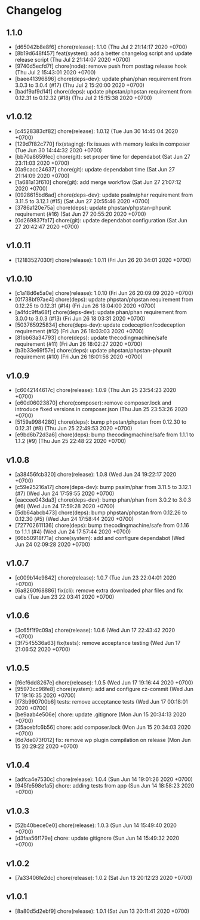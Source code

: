# Changelog

## 1.1.0

- [d65042b8e8f6] chore(release): 1.1.0 (Thu Jul 2 21:14:17 2020 +0700)
- [8b19d648f457] feat(system): add a better changelog script and update release script (Thu Jul 2 21:14:07 2020 +0700)
- [9740d5ecfd7f] chore(node): remove push from posttag release hook (Thu Jul 2 15:43:01 2020 +0700)
- [baee41396896] chore(deps-dev): update phan/phan requirement from 3.0.3 to 3.0.4 (#17) (Thu Jul 2 15:20:00 2020 +0700)
- [badf9af9d14f] chore(deps): update phpstan/phpstan requirement from 0.12.31 to 0.12.32 (#18) (Thu Jul 2 15:15:38 2020 +0700)

## v1.0.12

- [c4528383df82] chore(release): 1.0.12 (Tue Jun 30 14:45:04 2020 +0700)
- [129d7f82c770] fix(staging): fix issues with memory leaks in composer (Tue Jun 30 14:44:32 2020 +0700)
- [bb70a8659fec] chore(git): set proper time for dependabot (Sat Jun 27 23:11:03 2020 +0700)
- [0a9cacc24637] chore(git): update dependabot time (Sat Jun 27 21:14:09 2020 +0700)
- [1a681a13f610] chore(git): add merge workflow (Sat Jun 27 21:07:12 2020 +0700)
- [0928615bd6ad] chore(deps-dev): update psalm/phar requirement from 3.11.5 to 3.12.1 (#15) (Sat Jun 27 20:55:46 2020 +0700)
- [3786a120e75a] chore(deps): update phpstan/phpstan-phpunit requirement (#16) (Sat Jun 27 20:55:20 2020 +0700)
- [0d269837fa17] chore(git): update dependabot configuration (Sat Jun 27 20:42:47 2020 +0700)

## v1.0.11

- [12183527030f] chore(release): 1.0.11 (Fri Jun 26 20:34:01 2020 +0700)

## v1.0.10

- [c1a18d6e5a0e] chore(release): 1.0.10 (Fri Jun 26 20:09:09 2020 +0700)
- [0f738bf97ae4] chore(deps): update phpstan/phpstan requirement from 0.12.25 to 0.12.31 (#14) (Fri Jun 26 18:04:00 2020 +0700)
- [a4fdc9ffa68f] chore(deps-dev): update phan/phan requirement from 3.0.0 to 3.0.3 (#13) (Fri Jun 26 18:03:31 2020 +0700)
- [503765925834] chore(deps-dev): update codeception/codeception requirement (#12) (Fri Jun 26 18:03:03 2020 +0700)
- [81bb63a34793] chore(deps): update thecodingmachine/safe requirement (#11) (Fri Jun 26 18:02:27 2020 +0700)
- [b3b33e69f57e] chore(deps): update phpstan/phpstan-phpunit requirement (#10) (Fri Jun 26 18:01:56 2020 +0700)

## v1.0.9

- [c6042144617c] chore(release): 1.0.9 (Thu Jun 25 23:54:23 2020 +0700)
- [e60d06023870] chore(composer): remove composer.lock and introduce fixed versions in composer.json (Thu Jun 25 23:53:26 2020 +0700)
- [5159a9984280] chore(deps): bump phpstan/phpstan from 0.12.30 to 0.12.31 (#8) (Thu Jun 25 22:49:53 2020 +0700)
- [e9bd6b72d3a6] chore(deps): bump thecodingmachine/safe from 1.1.1 to 1.1.2 (#9) (Thu Jun 25 22:48:22 2020 +0700)

## v1.0.8

- [a38456fcb320] chore(release): 1.0.8 (Wed Jun 24 19:22:17 2020 +0700)
- [c59e25216a17] chore(deps-dev): bump psalm/phar from 3.11.5 to 3.12.1 (#7) (Wed Jun 24 17:59:55 2020 +0700)
- [eaccee043da3] chore(deps-dev): bump phan/phan from 3.0.2 to 3.0.3 (#6) (Wed Jun 24 17:59:28 2020 +0700)
- [5db64abcb473] chore(deps): bump phpstan/phpstan from 0.12.26 to 0.12.30 (#5) (Wed Jun 24 17:58:44 2020 +0700)
- [727702611136] chore(deps): bump thecodingmachine/safe from 0.1.16 to 1.1.1 (#4) (Wed Jun 24 17:57:44 2020 +0700)
- [66b50918f71a] chore(system): add and configure dependabot (Wed Jun 24 02:09:28 2020 +0700)

## v1.0.7

- [c009b14e9842] chore(release): 1.0.7 (Tue Jun 23 22:04:01 2020 +0700)
- [6a8260f68886] fix(cli): remove extra downloaded phar files and fix calls (Tue Jun 23 22:03:41 2020 +0700)

## v1.0.6

- [3c65f1f9c09a] chore(release): 1.0.6 (Wed Jun 17 22:43:42 2020 +0700)
- [3f7545536a63] fix(tests): remove acceptance testing (Wed Jun 17 21:06:52 2020 +0700)

## v1.0.5

- [f6ef6dd8267e] chore(release): 1.0.5 (Wed Jun 17 19:16:44 2020 +0700)
- [95973cc98fe8] chore(system): add and configure cz-commit (Wed Jun 17 19:16:35 2020 +0700)
- [f73b990700b6] tests: remove acceptance tests (Wed Jun 17 00:18:01 2020 +0700)
- [be9aab4e506e] chore: update .gitignore (Mon Jun 15 20:34:13 2020 +0700)
- [35acebfc6b56] chore: add composer.lock (Mon Jun 15 20:34:03 2020 +0700)
- [6d7de073f012] fix: remove wp plugin compilation on release (Mon Jun 15 20:29:22 2020 +0700)

## v1.0.4

- [adfca4e7530c] chore(release): 1.0.4 (Sun Jun 14 19:01:26 2020 +0700)
- [945fe598e1a5] chore: adding tests from app (Sun Jun 14 18:58:23 2020 +0700)

## v1.0.3

- [52b40bece0e0] chore(release): 1.0.3 (Sun Jun 14 15:49:40 2020 +0700)
- [d3faa56f179e] chore: update gitignore (Sun Jun 14 15:49:32 2020 +0700)

## v1.0.2

- [7a33406fe2dc] chore(release): 1.0.2 (Sat Jun 13 20:12:23 2020 +0700)

## v1.0.1

- [8a80d5d2ebf9] chore(release): 1.0.1 (Sat Jun 13 20:11:41 2020 +0700)
